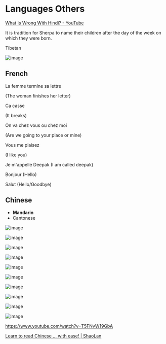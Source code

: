 # Languages Others

[What Is Wrong With Hindi? - YouTube](https://www.youtube.com/watch?v=U4Bb7RNjN8w)

It is tradition for Sherpa to name their children after the day of the week on which they were born.

Tibetan

![image](../../media/Languages-Others-image1.jpg)

## French

La femme termine sa lettre

(The woman finishes her letter)

Ca casse

(It breaks)

On va chez vous ou chez moi

(Are we going to your place or mine)

Vous me plaisez

(I like you)

Je m'appelle Deepak (I am called deepak)

Bonjour (Hello)

Salut (Hello/Goodbye)

## Chinese

- **Mandarin**
- Cantonese

![image](../../media/Languages-Others-image2.jpg)

![image](../../media/Languages-Others-image3.jpg)

![image](../../media/Languages-Others-image4.jpg)

![image](../../media/Languages-Others-image5.jpg)

![image](../../media/Languages-Others-image6.jpg)

![image](../../media/Languages-Others-image7.jpg)

![image](../../media/Languages-Others-image8.jpg)

![image](../../media/Languages-Others-image9.jpg)

![image](../../media/Languages-Others-image10.jpg)

![image](../../media/Languages-Others-image11.jpg)

https://www.youtube.com/watch?v=T5FNvW19GbA

[Learn to read Chinese ... with ease! | ShaoLan](https://www.youtube.com/watch?v=troxvPRmZm8&ab_channel=TED)
